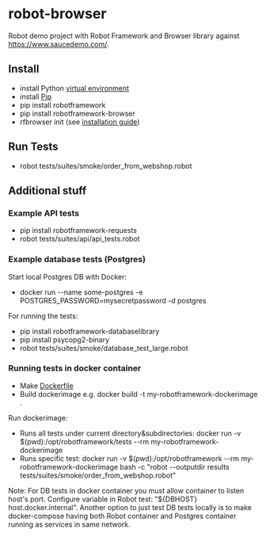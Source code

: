# robot-browser
Robot demo project with Robot Framework and Browser library against https://www.saucedemo.com/.

## Install
- install Python [virtual environment](https://packaging.python.org/en/latest/guides/installing-using-pip-and-virtual-environments/#creating-a-virtual-environment)
- install [Pip](https://pip.pypa.io/en/stable/installation/)
- pip install robotframework
- pip install robotframework-browser
- rfbrowser init (see [installation guide](https://robotframework-browser.org/#installation))

## Run Tests
- robot tests/suites/smoke/order_from_webshop.robot

## Additional stuff

### Example API tests
-  pip install robotframework-requests
-  robot tests/suites/api/api_tests.robot

### Example database tests (Postgres)
Start local Postgres DB with Docker:
- docker run --name some-postgres -e POSTGRES_PASSWORD=mysecretpassword -d postgres

For running the tests:
- pip install robotframework-databaselibrary
- pip install psycopg2-binary
- robot tests/suites/smoke/database_test_large.robot

### Running tests in docker container
- Make [Dockerfile](./Dockerfile)
- Build dockerimage e.g. docker build -t my-robotframework-dockerimage . 

Run dockerimage:
- Runs all tests under current directory&subdirectories: docker run -v $(pwd):/opt/robotframework/tests --rm  my-robotframework-dockerimage 
- Runs specific test: docker run -v $(pwd):/opt/robotframework --rm  my-robotframework-dockerimage bash -c "robot --outputdir results tests/suites/smoke/order_from_webshop.robot"

Note: For DB tests in docker container you must allow container to listen host's port. Configure variable in Robot test: "${DBHOST}    host.docker.internal".
Another option to just test DB tests locally is to make docker-compose having both Robot container and Postgres container running as services in same network.

